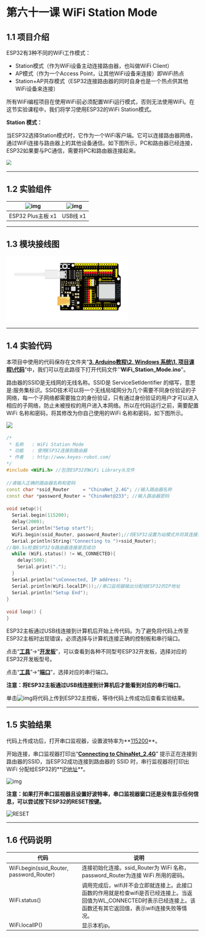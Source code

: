 # 第六十一课 WiFi Station Mode

## 1.1 项目介绍

ESP32有3种不同的WiFi工作模式：

- Station模式（作为WiFi设备主动连接路由器，也叫做WiFi Client）
- AP模式（作为一个Access Point，让其他WiFi设备来连接）即WiFi热点
- Station+AP共存模式（ESP32连接路由器的同时自身也是一个热点供其他WiFi设备来连接）

所有WiFi编程项目在使用WiFi前必须配置WiFi运行模式，否则无法使用WiFi。在这节实验课程中，我们将学习使用ESP32的WiFi Station模式。

**Station 模式：**

当ESP32选择Station模式时，它作为一个WiFi客户端。它可以连接路由器网络，通过WiFi连接与路由器上的其他设备通信。如下图所示，PC和路由器已经连接，ESP32如果要与PC通信，需要将PC和路由器连接起来。

<img src="media/611101.png" style="zoom:80%;" />

---

## 1.2 实验组件

| ![img](media/KS5016.png) | ![img](media/USB.jpg) |
| ------------------------ | --------------------- |
| ESP32 Plus主板 x1        | USB线  x1             |

---

## 1.3 模块接线图

![](media/011301.png)

---

## 1.4 实验代码

本项目中使用的代码保存在文件夹“<u>**3. Arduino教程\2. Windows 系统\1. 项目课程\代码**</u>”中，我们可以在此路径下打开代码文件''**WiFi_Station_Mode.ino**"。

路由器的SSID是无线网的无线名称。SSID是 ServiceSetldentifier 的缩写，意思是:服务集标识。SSID技术可以将一个无线局域网分为几个需要不同身份验证的子网络，每一个子网络都需要独立的身份验证，只有通过身份验证的用户才可以进入相应的子网络，防止未被授权的用户进入本网络。所以在代码运行之前，需要配置 WiFi 名称和密码，将其修改为你自己使用的WiFi 名称和密码，如下图所示。

![](media/611401.png)

```c++
/*
 * 名称   : WiFi Station Mode
 * 功能   : 使用ESP32连接到路由器
 * 作者   : http://www.keyes-robot.com/ 
*/
#include <WiFi.h> //包含ESP32的WiFi Library头文件

//请输入正确的路由器名称和密码
const char *ssid_Router     = "ChinaNet_2.4G"; //输入路由器名称
const char *password_Router = "ChinaNet@233"; //输入路由器密码

void setup(){
  Serial.begin(115200);
  delay(2000);
  Serial.println("Setup start");
  WiFi.begin(ssid_Router, password_Router);//将ESP32设置为站模式并将其连接到路由器
  Serial.println(String("Connecting to ")+ssid_Router);
//每0.5s检查ESP32与路由器连接是否成功
  while (WiFi.status() != WL_CONNECTED){
    delay(500);
    Serial.print(".");
  }
  Serial.println("\nConnected, IP address: ");
  Serial.println(WiFi.localIP());//串口监视器输出分配给ESP32的IP地址
  Serial.println("Setup End");
}
 
void loop() {
}
```

ESP32主板通过USB线连接到计算机后开始上传代码。为了避免将代码上传至ESP32主板时出现错误，必须选择与计算机连接正确的控制板和串行端口。

点击“**<u>工具</u>**”→“**<u>开发板</u>**”，可以查看到各种不同型号ESP32开发板，选择对应的ESP32开发板型号。

点击“<u>**工具**</u>”→“**<u>端口</u>**”，选择对应的串行端口。

**注意：将ESP32主板通过USB线连接到计算机后才能看到对应的串行端口**。

单击![img](media/wps17.jpg)将代码上传到ESP32主控板，等待代码上传成功后查看实验结果。

---

## 1.5 实验结果

代码上传成功后，打开串口监视器，设置波特率为**<u>115200</u>**。

开始连接，串口监视器打印出“**<u>Connecting to ChinaNet_2.4G</u>**” 提示正在连接到路由器的SSID，当ESP32成功连接到路由器的 SSID 时，串行监视器将打印出 WiFi 分配给ESP32的**<u>IP地址</u>**。

![img](media/611501.png)

**注意：如果打开串口监视器且设置好波特率，串口监视器窗口还是没有显示任何信息，可以尝试按下ESP32的RESET按键。**

![RESET](media/RESET.jpg)

---

## 1.6 代码说明

| 代码                                     | 说明                                                         |
| ---------------------------------------- | ------------------------------------------------------------ |
| WiFi.begin(ssid_Router, password_Router) | 连接初始化连接。ssid_Router为 WiFi 名称，password_Router为连接 WiFi 所用的密码。 |
| WiFi.status()                            | 调用完成后，wifi并不会立即就连接上。此接口函数的作用就是检查wifi是否已经连接上。当返回值为WL_CONNECTED时表示已经连接上。该函数还有其它返回值，表示wifi连接失败等情况。 |
| WiFi.localIP()                           | 显示本机ip。                                                 |

 
